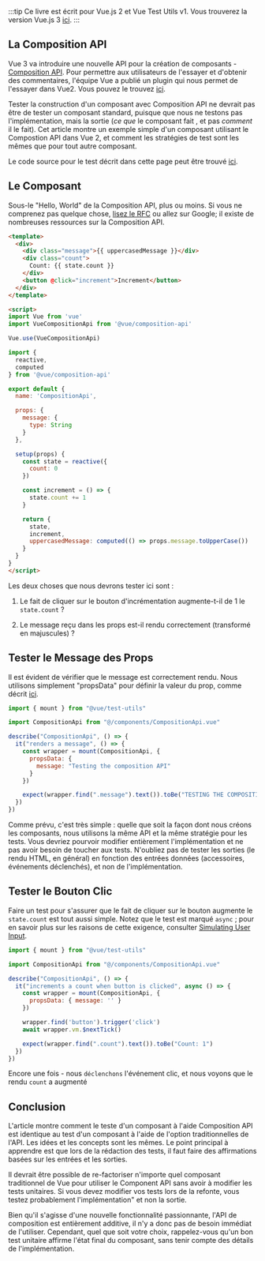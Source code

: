 :::tip Ce livre est écrit pour Vue.js 2 et Vue Test Utils v1.
Vous trouverez la version Vue.js 3 [ici](/v3/fr).
:::

## La Composition API

Vue 3 va introduire une nouvelle API pour la création de composants - [Composition API](https://vue-composition-api-rfc.netlify.com/#basic-example). Pour permettre aux utilisateurs de l'essayer et d'obtenir des commentaires, l'équipe Vue a publié un plugin qui nous permet de l'essayer dans Vue2. Vous pouvez le trouvez [ici](https://github.com/vuejs/composition-api).

Tester la construction d'un composant avec Composition API ne devrait pas être de tester un composant standard, puisque que nous ne testons pas l'implémentation, mais la sortie (*ce que* le composant fait , et pas *comment* il le fait). Cet article montre un exemple simple d'un composant utilisant le Compostion API dans Vue 2, et comment les stratégies de test sont les mêmes que pour tout autre composant.

Le code source pour le test décrit dans cette page peut être trouvé [ici](https://github.com/lmiller1990/vue-testing-handbook/tree/master/demo-app/tests/unit/CompositionApi.spec.js).

## Le Composant

Sous-le "Hello, World" de la Composition API, plus ou moins. Si vous ne comprenez pas quelque chose, [lisez le RFC](https://vue-composition-api-rfc.netlify.com/) ou allez sur Google; il existe de nombreuses ressources sur la Composition API.

```html
<template>
  <div>
    <div class="message">{{ uppercasedMessage }}</div>
    <div class="count">
      Count: {{ state.count }}
    </div>
    <button @click="increment">Increment</button>
  </div>
</template>

<script>
import Vue from 'vue'
import VueCompositionApi from '@vue/composition-api'

Vue.use(VueCompositionApi)

import {
  reactive,
  computed
} from '@vue/composition-api'

export default {
  name: 'CompositionApi',

  props: {
    message: {
      type: String
    }
  },

  setup(props) {
    const state = reactive({
      count: 0
    })

    const increment = () => {
      state.count += 1
    }

    return {
      state,
      increment,
      uppercasedMessage: computed(() => props.message.toUpperCase())
    }
  }
}
</script>
```

Les deux choses que nous devrons tester ici sont :

1. Le fait de cliquer sur le bouton d'incrémentation augmente-t-il de 1 le `state.count` ?

2. Le message reçu dans les props est-il rendu correctement (transformé en majuscules) ?

## Tester le Message des Props
Il est évident de vérifier que le message est correctement rendu. Nous utilisons simplement "propsData" pour définir la valeur du prop, comme décrit [ici](/components-with-props.html).


```js
import { mount } from "@vue/test-utils"

import CompositionApi from "@/components/CompositionApi.vue"

describe("CompositionApi", () => {
  it("renders a message", () => {
    const wrapper = mount(CompositionApi, {
      propsData: {
        message: "Testing the composition API"
      }
    })

    expect(wrapper.find(".message").text()).toBe("TESTING THE COMPOSITION API")
  })
})
```
Comme prévu, c'est très simple : quelle que soit la façon dont nous créons les composants, nous utilisons la même API et la même stratégie pour les tests. Vous devriez pourvoir modifier entièrement l'implémentation et ne pas avoir besoin de toucher aux tests. N'oubliez pas de tester les sorties (le rendu HTML, en général) en fonction des entrées données (accessoires, événements déclenchés), et non de l'implémentation.

## Tester le Bouton Clic

Faire un test pour s'assurer que le fait de cliquer sur le bouton augmente le `state.count` est tout aussi simple. Notez que le test est marqué `async` ; pour en savoir plus sur les raisons de cette exigence, consulter [Simulating User Input](simulating-user-input.html#writing-the-test).

```js
import { mount } from "@vue/test-utils"

import CompositionApi from "@/components/CompositionApi.vue"

describe("CompositionApi", () => {
  it("increments a count when button is clicked", async () => {
    const wrapper = mount(CompositionApi, {
      propsData: { message: '' }
    })

    wrapper.find('button').trigger('click')
    await wrapper.vm.$nextTick()

    expect(wrapper.find(".count").text()).toBe("Count: 1")
  })
})
```
Encore une fois - nous `déclenchons` l'événement clic, et nous voyons que le rendu `count` a augmenté

## Conclusion

L'article montre comment le teste d'un composant à l'aide Composition API est identique au test d'un composant à l'aide de l'option traditionnelles de l'API. Les idées et les concepts sont les mêmes. Le point principal à apprendre est que lors de la rédaction des tests, il faut faire des affirmations basées sur les entrées et les sorties.


Il devrait être possible de re-factoriser n'importe quel composant traditionnel de Vue pour utiliser le Component API sans avoir à modifier les tests unitaires. Si vous devez modifier vos tests lors de la refonte, vous testez probablement l'implémentation" et non la sortie.

Bien qu'il s'agisse d'une nouvelle fonctionnalité passionnante, l'API de composition est entièrement additive, il n'y a donc pas de besoin immédiat de l'utiliser. Cependant, quel que soit votre choix, rappelez-vous qu'un bon test unitaire affirme l'état final du composant, sans tenir compte des détails de l'implémentation.
